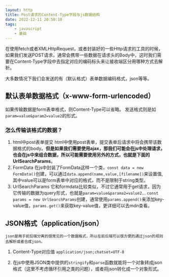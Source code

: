 ```yaml
---
layout: http
title: Post请求的Content-Type字段与js数据结构
date: 2022-12-11 20:50:10
tags:
	- javascript
	- 基础
---
```


在使用fetch或者XMLHttpRequest，或者封装好的一些Http请求的工具的时候，如果我们发送POST请求，通常会携带一些数据在请求头的Body中，这时我们需要在Content-Type字段中去指定对应的编码标头来让接收端区分用哪种方式去解析。

大多数情况下我们会发送的有（默认格式）表单数据编码格式，json等等。

## 默认表单数据格式（x-www-form-urlencoded）
如果传输数据是form表单格式，则Content-Type可以省略。
发送格式则是如`param=value&param2=value2`的形式。
### 怎么传输该格式的数据？
1. html中post表单提交
html中使用post表单，提交表单后请求中将会携带该数据格式的body。**但是如果我们需要使用ajax，那我们可能会在js中处理请求，也会在js中来组合数据，所以可能需要使用另外的方式，也就是下面的UrlSearchParams**。
2. FormData
在js中封装了FormData这样一个类，`const data = new FormData()`创建，可以通过`data.append(name,value,[filename])`来设置值,其中value可以是form表单中对应的格式，而不是限制于string类型。
3. UrlSearchParams
它和formdata比较类似，不过它通常用于get请求，因为它传输的数据为query形式，也就是`param=value&parama2=value2`...
`const params = new UrlSearchParams`创建，通常使用`params.append()`来添加key-value值，`params.get()`来获取key-value值，更详细可以去mdn查看。

## JSON格式（application/json）
`json是用于前后端分离的很常见的一个数据格式，所以在前后端可以很方便的通过json的规则去解析或者合成json。`

1. Content-Type对应值
`application/json;chatset=UTF-8`

2.  在js中使用JSON类中提供的`stringify`和`parse`函数就能将一个对象转成json格式（这里不考虑循环引用之类的问题），或者将json转化成一个对象形式。